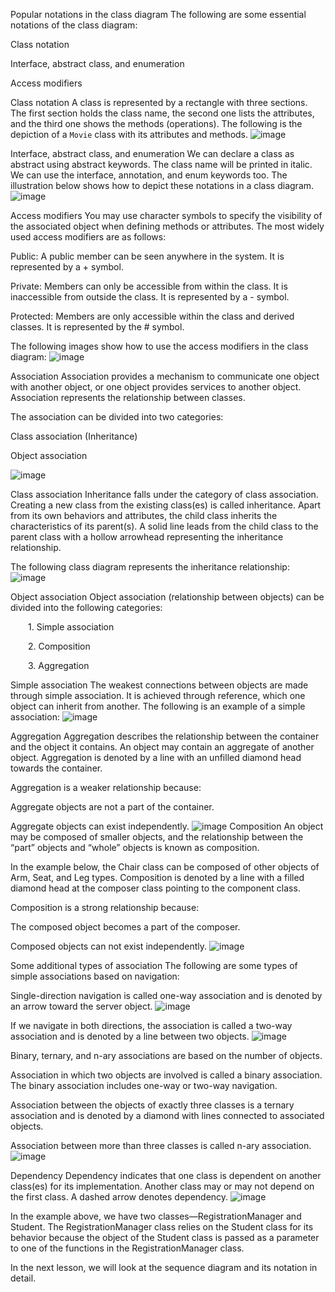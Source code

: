 Popular notations in the class diagram
The following are some essential notations of the class diagram:

Class notation

Interface, abstract class, and enumeration

Access modifiers

Class notation
A class is represented by a rectangle with three sections. The first section holds the class name, the second one lists the attributes, and the third one shows the methods (operations). The following is the depiction of a `Movie` class with its attributes and methods.
![image](https://github.com/user-attachments/assets/d9dea894-e1c7-473e-8a98-56e4068fce8b)

Interface, abstract class, and enumeration
We can declare a class as abstract using abstract keywords. The class name will be printed in italic. We can use the interface, annotation, and enum keywords too. The illustration below shows how to depict these notations in a class diagram.
![image](https://github.com/user-attachments/assets/a72763d9-0d1a-41bd-8dd8-9f4584f78752)

Access modifiers
You may use character symbols to specify the visibility of the associated object when defining methods or attributes. The most widely used access modifiers are as follows:

Public: A public member can be seen anywhere in the system. It is represented by a + symbol.

Private: Members can only be accessible from within the class. It is inaccessible from outside the class. It is represented by a - symbol.

Protected: Members are only accessible within the class and derived classes. It is represented by the # symbol.

The following images show how to use the access modifiers in the class diagram:
![image](https://github.com/user-attachments/assets/8bcfed2f-da49-42aa-9df5-85332ba9f860)

Association
Association provides a mechanism to communicate one object with another object, or one object provides services to another object. Association represents the relationship between classes.

The association can be divided into two categories:

Class association (Inheritance)

Object association

![image](https://github.com/user-attachments/assets/597c05fb-1055-4706-b826-5d81262f52b7)

Class association
Inheritance falls under the category of class association. Creating a new class from the existing class(es) is called inheritance. Apart from its own behaviors and attributes, the child class inherits the characteristics of its parent(s). A solid line leads from the child class to the parent class with a hollow arrowhead representing the inheritance relationship.

The following class diagram represents the inheritance relationship:
![image](https://github.com/user-attachments/assets/13ca3633-06eb-43a6-9650-af563d489e19)

Object association
Object association (relationship between objects) can be divided into the following categories:

  1. Simple association

  2. Composition

  3. Aggregation

Simple association
The weakest connections between objects are made through simple association. It is achieved through reference, which one object can inherit from another. The following is an example of a simple association:
![image](https://github.com/user-attachments/assets/1127adf4-a01b-41e4-b226-150176e31774)

Aggregation
Aggregation describes the relationship between the container and the object it contains. An object may contain an aggregate of another object. Aggregation is denoted by a line with an unfilled diamond head towards the container.

Aggregation is a weaker relationship because:

Aggregate objects are not a part of the container.

Aggregate objects can exist independently.
![image](https://github.com/user-attachments/assets/708c60e7-d9cf-4523-a46d-9cf4d1c14445)
Composition
An object may be composed of smaller objects, and the relationship between the “part” objects and “whole” objects is known as composition.

In the example below, the Chair class can be composed of other objects of Arm, Seat, and Leg types. Composition is denoted by a line with a filled diamond head at the composer class pointing to the component class.

Composition is a strong relationship because:

The composed object becomes a part of the composer.

Composed objects can not exist independently.
![image](https://github.com/user-attachments/assets/5e42971a-ebb4-4bbd-834e-3cfecdc45901)

Some additional types of association
The following are some types of simple associations based on navigation:

Single-direction navigation is called one-way association and is denoted by an arrow toward the server object.
![image](https://github.com/user-attachments/assets/ef882667-263c-4e6b-bf3c-04933d1b67b1)

If we navigate in both directions, the association is called a two-way association and is denoted by a line between two objects.
![image](https://github.com/user-attachments/assets/b10dee12-beca-42de-8fda-249810309df8)

Binary, ternary, and n-ary associations are based on the number of objects.

Association in which two objects are involved is called a binary association. The binary association includes one-way or two-way navigation.

Association between the objects of exactly three classes is a ternary association and is denoted by a diamond with lines connected to associated objects.

Association between more than three classes is called n-ary association.
![image](https://github.com/user-attachments/assets/7a61515e-5ace-4759-bbc1-84abb02e5944)

Dependency
Dependency indicates that one class is dependent on another class(es) for its implementation. Another class may or may not depend on the first class. A dashed arrow denotes dependency.
![image](https://github.com/user-attachments/assets/55f37524-f081-4b96-a317-405fdbd623ef)

In the example above, we have two classes—RegistrationManager and Student. The RegistrationManager class relies on the Student class for its behavior because the object of the Student class is passed as a parameter to one of the functions in the RegistrationManager class.

In the next lesson, we will look at the sequence diagram and its notation in detail.
